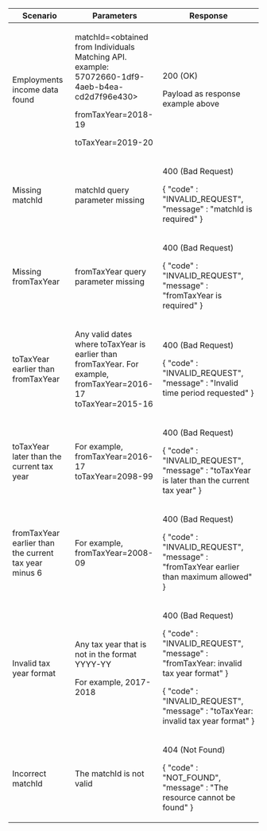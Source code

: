 <table>
    <col width="25%">
    <col width="35%">
    <col width="40%">
    <thead>
    <tr>
        <th>Scenario</th>
        <th>Parameters</th>
        <th>Response</th>
    </tr>
    </thead>
    <tbody>
    <tr>
        <td><p>Employments income data found</p></td>
        <td><p>matchId=&lt;obtained from Individuals Matching API. example: 57072660-1df9-4aeb-b4ea-cd2d7f96e430&gt;</p><p>fromTaxYear=2018-19</p><p>toTaxYear=2019-20</p></td>
        <td><p>200 (OK)</p><p>Payload as response example above</p></td>
    </tr>
    <tr>
        <td>Missing matchId</td>
        <td>matchId query parameter missing</td>
        <td><p>400 (Bad Request)</p>
        <p>{ &quot;code&quot; : &quot;INVALID_REQUEST&quot;,<br/>&quot;message&quot; : &quot;matchId is required&quot; }</p>
        </td>
    </tr>
    <tr>
        <td>Missing fromTaxYear</td>
        <td>fromTaxYear query parameter missing</td>
        <td><p>400 (Bad Request)</p>
        <p>{ &quot;code&quot; : &quot;INVALID_REQUEST&quot;,<br/>&quot;message&quot; : &quot;fromTaxYear is required&quot; }</p>
        </td>
    </tr>
    <tr>
         <td><p>toTaxYear earlier than fromTaxYear</p></td>
         <td><p>Any valid dates where toTaxYear is earlier than fromTaxYear. For example, fromTaxYear=2016-17 toTaxYear=2015-16</p></td>
         <td><p>400 (Bad Request)</p>
         <p>{ &quot;code&quot; : &quot;INVALID_REQUEST&quot;,<br/>&quot;message&quot; : &quot;Invalid time period requested&quot; }</p></td>
    </tr>
    <tr>
         <td><p>toTaxYear later than the current tax year</p></td>
         <td><p>For example, fromTaxYear=2016-17 toTaxYear=2098-99</p></td>
         <td><p>400 (Bad Request)</p>
         <p>{ &quot;code&quot; : &quot;INVALID_REQUEST&quot;,<br/>&quot;message&quot; : &quot;toTaxYear is later than the current tax year&quot; }</p></td>
    </tr>
    <tr>
         <td>fromTaxYear earlier than the current tax year minus 6</td>
         <td><p>For example, fromTaxYear=2008-09</p>
         </td>
         <td>
           <p>400 (Bad Request)</p>
           <p>{ &quot;code&quot; : &quot;INVALID_REQUEST&quot;,<br/>&quot;message&quot; : &quot;fromTaxYear earlier than maximum allowed&quot; }</p>
         </td>
    </tr>
    <tr>
         <td><p>Invalid tax year format</p></td>
         <td><p>Any tax year that is not in the format YYYY-YY</p>
         <p>For example, 2017-2018</p></td>
         <td><p>400 (Bad Request)</p>
         <p>{ &quot;code&quot; : &quot;INVALID_REQUEST&quot;,<br/>&quot;message&quot; : &quot;fromTaxYear: invalid tax year format&quot; }</p>
         <p>{ &quot;code&quot; : &quot;INVALID_REQUEST&quot;,<br/>&quot;message&quot; : &quot;toTaxYear: invalid tax year format&quot; }</p></td>
    </tr>
    <tr>
        <td><p>Incorrect matchId</p></td>
        <td><p>The matchId is not valid</p></td>
        <td><p>404 (Not Found)</p>
        <p>{ &quot;code&quot; : &quot;NOT_FOUND&quot;,<br/>&quot;message&quot; : &quot;The resource cannot be found&quot; }</p></td>
    </tr>
    </tbody>
</table>